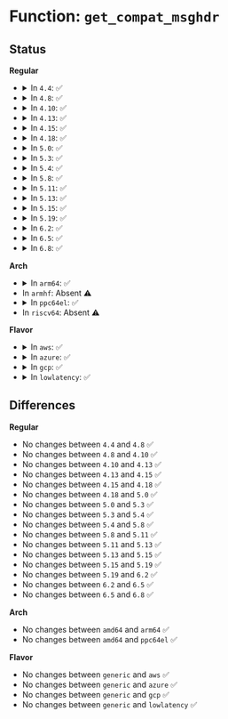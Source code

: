 # Function: <code>get_compat_msghdr</code>

## Status
<b>Regular</b>
<ul>
<li>
<details>
<summary>In <code>4.4</code>: ✅</summary>

```c
int get_compat_msghdr(struct msghdr *kmsg, struct compat_msghdr *umsg, struct sockaddr **save_addr, struct iovec **iov);
```

**Collision:** Unique Global

**Inline:** No

**Transformation:** False

**Instances:**

```
In net/compat.c (ffffffff8173ee10)
Location: net/compat.c:34
Inline: False
Direct callers:
  - net/socket.c:___sys_sendmsg
  - net/socket.c:___sys_recvmsg
```
**Symbols:**

```
ffffffff8173ee10-ffffffff8173efc8: get_compat_msghdr (STB_GLOBAL)
```
</details>
</li>
<li>
<details>
<summary>In <code>4.8</code>: ✅</summary>

```c
int get_compat_msghdr(struct msghdr *kmsg, struct compat_msghdr *umsg, struct sockaddr **save_addr, struct iovec **iov);
```

**Collision:** Unique Global

**Inline:** No

**Transformation:** False

**Instances:**

```
In net/compat.c (ffffffff817abac0)
Location: net/compat.c:34
Inline: False
Direct callers:
  - net/socket.c:___sys_recvmsg
  - net/socket.c:___sys_sendmsg
```
**Symbols:**

```
ffffffff817abac0-ffffffff817abc76: get_compat_msghdr (STB_GLOBAL)
```
</details>
</li>
<li>
<details>
<summary>In <code>4.10</code>: ✅</summary>

```c
int get_compat_msghdr(struct msghdr *kmsg, struct compat_msghdr *umsg, struct sockaddr **save_addr, struct iovec **iov);
```

**Collision:** Unique Global

**Inline:** No

**Transformation:** False

**Instances:**

```
In net/compat.c (ffffffff817db0e0)
Location: net/compat.c:34
Inline: False
Direct callers:
  - net/socket.c:___sys_recvmsg
  - net/socket.c:___sys_sendmsg
```
**Symbols:**

```
ffffffff817db0e0-ffffffff817db296: get_compat_msghdr (STB_GLOBAL)
```
</details>
</li>
<li>
<details>
<summary>In <code>4.13</code>: ✅</summary>

```c
int get_compat_msghdr(struct msghdr *kmsg, struct compat_msghdr *umsg, struct sockaddr **save_addr, struct iovec **iov);
```

**Collision:** Unique Global

**Inline:** No

**Transformation:** False

**Instances:**

```
In net/compat.c (ffffffff817fa760)
Location: net/compat.c:35
Inline: False
Direct callers:
  - net/socket.c:___sys_recvmsg
  - net/socket.c:___sys_sendmsg
```
**Symbols:**

```
ffffffff817fa760-ffffffff817fa8a6: get_compat_msghdr (STB_GLOBAL)
```
</details>
</li>
<li>
<details>
<summary>In <code>4.15</code>: ✅</summary>

```c
int get_compat_msghdr(struct msghdr *kmsg, struct compat_msghdr *umsg, struct sockaddr **save_addr, struct iovec **iov);
```

**Collision:** Unique Global

**Inline:** No

**Transformation:** False

**Instances:**

```
In net/compat.c (ffffffff818780d0)
Location: net/compat.c:35
Inline: False
Direct callers:
  - net/socket.c:___sys_recvmsg
  - net/socket.c:___sys_sendmsg
```
**Symbols:**

```
ffffffff818780d0-ffffffff81878216: get_compat_msghdr (STB_GLOBAL)
```
</details>
</li>
<li>
<details>
<summary>In <code>4.18</code>: ✅</summary>

```c
int get_compat_msghdr(struct msghdr *kmsg, struct compat_msghdr *umsg, struct sockaddr **save_addr, struct iovec **iov);
```

**Collision:** Unique Global

**Inline:** No

**Transformation:** False

**Instances:**

```
In net/compat.c (ffffffff818ca290)
Location: net/compat.c:35
Inline: False
Direct callers:
  - net/socket.c:___sys_recvmsg
  - net/socket.c:___sys_sendmsg
```
**Symbols:**

```
ffffffff818ca290-ffffffff818ca3d1: get_compat_msghdr (STB_GLOBAL)
```
</details>
</li>
<li>
<details>
<summary>In <code>5.0</code>: ✅</summary>

```c
int get_compat_msghdr(struct msghdr *kmsg, struct compat_msghdr *umsg, struct sockaddr **save_addr, struct iovec **iov);
```

**Collision:** Unique Global

**Inline:** No

**Transformation:** False

**Instances:**

```
In net/compat.c (ffffffff818f5360)
Location: net/compat.c:35
Inline: False
Direct callers:
  - net/socket.c:___sys_recvmsg
  - net/socket.c:___sys_sendmsg
```
**Symbols:**

```
ffffffff818f5360-ffffffff818f54a5: get_compat_msghdr (STB_GLOBAL)
```
</details>
</li>
<li>
<details>
<summary>In <code>5.3</code>: ✅</summary>

```c
int get_compat_msghdr(struct msghdr *kmsg, struct compat_msghdr *umsg, struct sockaddr **save_addr, struct iovec **iov);
```

**Collision:** Unique Global

**Inline:** No

**Transformation:** False

**Instances:**

```
In net/compat.c (ffffffff81954a30)
Location: net/compat.c:36
Inline: False
Direct callers:
  - net/socket.c:___sys_recvmsg
  - net/socket.c:___sys_sendmsg
```
**Symbols:**

```
ffffffff81954a30-ffffffff81954b84: get_compat_msghdr (STB_GLOBAL)
```
</details>
</li>
<li>
<details>
<summary>In <code>5.4</code>: ✅</summary>

```c
int get_compat_msghdr(struct msghdr *kmsg, struct compat_msghdr *umsg, struct sockaddr **save_addr, struct iovec **iov);
```

**Collision:** Unique Global

**Inline:** No

**Transformation:** False

**Instances:**

```
In net/compat.c (ffffffff8198ae50)
Location: net/compat.c:36
Inline: False
Direct callers:
  - net/socket.c:__sys_recvmsg_sock
  - net/socket.c:___sys_recvmsg
  - net/socket.c:__sys_sendmsg_sock
  - net/socket.c:___sys_sendmsg
```
**Symbols:**

```
ffffffff8198ae50-ffffffff8198afa4: get_compat_msghdr (STB_GLOBAL)
```
</details>
</li>
<li>
<details>
<summary>In <code>5.8</code>: ✅</summary>

```c
int get_compat_msghdr(struct msghdr *kmsg, struct compat_msghdr *umsg, struct sockaddr **save_addr, struct iovec **iov);
```

**Collision:** Unique Global

**Inline:** No

**Transformation:** False

**Instances:**

```
In net/compat.c (ffffffff81a62c30)
Location: net/compat.c:88
Inline: False
Direct callers:
  - net/socket.c:___sys_recvmsg
  - net/socket.c:recvmsg_copy_msghdr
  - net/socket.c:sendmsg_copy_msghdr
```
**Symbols:**

```
ffffffff81a62c30-ffffffff81a62cb6: get_compat_msghdr (STB_GLOBAL)
```
</details>
</li>
<li>
<details>
<summary>In <code>5.11</code>: ✅</summary>

```c
int get_compat_msghdr(struct msghdr *kmsg, struct compat_msghdr *umsg, struct sockaddr **save_addr, struct iovec **iov);
```

**Collision:** Unique Global

**Inline:** No

**Transformation:** False

**Instances:**

```
In net/compat.c (ffffffff81a6ad50)
Location: net/compat.c:88
Inline: False
Direct callers:
  - net/socket.c:___sys_recvmsg
  - net/socket.c:recvmsg_copy_msghdr
  - net/socket.c:sendmsg_copy_msghdr
```
**Symbols:**

```
ffffffff81a6ad50-ffffffff81a6add6: get_compat_msghdr (STB_GLOBAL)
```
</details>
</li>
<li>
<details>
<summary>In <code>5.13</code>: ✅</summary>

```c
int get_compat_msghdr(struct msghdr *kmsg, struct compat_msghdr *umsg, struct sockaddr **save_addr, struct iovec **iov);
```

**Collision:** Unique Global

**Inline:** No

**Transformation:** False

**Instances:**

```
In net/compat.c (ffffffff81a53480)
Location: net/compat.c:88
Inline: False
Direct callers:
  - net/socket.c:___sys_recvmsg
  - net/socket.c:recvmsg_copy_msghdr
  - net/socket.c:sendmsg_copy_msghdr
```
**Symbols:**

```
ffffffff81a53480-ffffffff81a53503: get_compat_msghdr (STB_GLOBAL)
```
</details>
</li>
<li>
<details>
<summary>In <code>5.15</code>: ✅</summary>

```c
int get_compat_msghdr(struct msghdr *kmsg, struct compat_msghdr *umsg, struct sockaddr **save_addr, struct iovec **iov);
```

**Collision:** Unique Global

**Inline:** No

**Transformation:** False

**Instances:**

```
In net/compat.c (ffffffff81b0c190)
Location: net/compat.c:88
Inline: False
Direct callers:
  - net/socket.c:___sys_recvmsg
  - net/socket.c:recvmsg_copy_msghdr
  - net/socket.c:sendmsg_copy_msghdr
```
**Symbols:**

```
ffffffff81b0c190-ffffffff81b0c213: get_compat_msghdr (STB_GLOBAL)
```
</details>
</li>
<li>
<details>
<summary>In <code>5.19</code>: ✅</summary>

```c
int get_compat_msghdr(struct msghdr *kmsg, struct compat_msghdr *umsg, struct sockaddr **save_addr, struct iovec **iov);
```

**Collision:** Unique Global

**Inline:** No

**Transformation:** False

**Instances:**

```
In net/compat.c (ffffffff81c928d0)
Location: net/compat.c:88
Inline: False
Direct callers:
  - net/socket.c:___sys_recvmsg
  - net/socket.c:recvmsg_copy_msghdr
  - net/socket.c:sendmsg_copy_msghdr
```
**Symbols:**

```
ffffffff81c928d0-ffffffff81c92973: get_compat_msghdr (STB_GLOBAL)
```
</details>
</li>
<li>
<details>
<summary>In <code>6.2</code>: ✅</summary>

```c
int get_compat_msghdr(struct msghdr *kmsg, struct compat_msghdr *umsg, struct sockaddr **save_addr, struct iovec **iov);
```

**Collision:** Unique Global

**Inline:** No

**Transformation:** False

**Instances:**

```
In net/compat.c (ffffffff81e4deb0)
Location: net/compat.c:83
Inline: False
Direct callers:
  - net/socket.c:___sys_recvmsg
  - net/socket.c:recvmsg_copy_msghdr
  - net/socket.c:___sys_sendmsg
  - net/socket.c:sendmsg_copy_msghdr
```
**Symbols:**

```
ffffffff81e4deb0-ffffffff81e4df80: get_compat_msghdr (STB_GLOBAL)
```
</details>
</li>
<li>
<details>
<summary>In <code>6.5</code>: ✅</summary>

```c
int get_compat_msghdr(struct msghdr *kmsg, struct compat_msghdr *umsg, struct sockaddr **save_addr, struct iovec **iov);
```

**Collision:** Unique Global

**Inline:** No

**Transformation:** False

**Instances:**

```
In net/compat.c (ffffffff81ea9540)
Location: net/compat.c:83
Inline: False
Direct callers:
  - net/socket.c:___sys_recvmsg
  - net/socket.c:recvmsg_copy_msghdr
  - net/socket.c:___sys_sendmsg
  - net/socket.c:sendmsg_copy_msghdr
```
**Symbols:**

```
ffffffff81ea9540-ffffffff81ea9610: get_compat_msghdr (STB_GLOBAL)
```
</details>
</li>
<li>
<details>
<summary>In <code>6.8</code>: ✅</summary>

```c
int get_compat_msghdr(struct msghdr *kmsg, struct compat_msghdr *umsg, struct sockaddr **save_addr, struct iovec **iov);
```

**Collision:** Unique Global

**Inline:** No

**Transformation:** False

**Instances:**

```
In net/compat.c (ffffffff81f6c000)
Location: net/compat.c:83
Inline: False
Direct callers:
  - net/socket.c:___sys_recvmsg
  - net/socket.c:recvmsg_copy_msghdr
  - net/socket.c:___sys_sendmsg
  - net/socket.c:sendmsg_copy_msghdr
```
**Symbols:**

```
ffffffff81f6c000-ffffffff81f6c0d0: get_compat_msghdr (STB_GLOBAL)
```
</details>
</li>
</ul>
<b>Arch</b>
<ul>
<li>
<details>
<summary>In <code>arm64</code>: ✅</summary>

```c
int get_compat_msghdr(struct msghdr *kmsg, struct compat_msghdr *umsg, struct sockaddr **save_addr, struct iovec **iov);
```

**Collision:** Unique Global

**Inline:** No

**Transformation:** False

**Instances:**

```
In net/compat.c (ffff800010c34ec8)
Location: net/compat.c:36
Inline: False
Direct callers:
  - net/socket.c:__sys_recvmsg_sock
  - net/socket.c:___sys_recvmsg
  - net/socket.c:__sys_sendmsg_sock
  - net/socket.c:___sys_sendmsg
```
**Symbols:**

```
ffff800010c34ec8-ffff800010c35140: get_compat_msghdr (STB_GLOBAL)
```
</details>
</li>
<li>
In <code>armhf</code>: Absent ⚠️
</li>
<li>
<details>
<summary>In <code>ppc64el</code>: ✅</summary>

```c
int get_compat_msghdr(struct msghdr *kmsg, struct compat_msghdr *umsg, struct sockaddr **save_addr, struct iovec **iov);
```

**Collision:** Unique Global

**Inline:** No

**Transformation:** False

**Instances:**

```
In net/compat.c (c000000000d2d660)
Location: net/compat.c:36
Inline: False
Direct callers:
  - net/socket.c:__sys_recvmsg_sock
  - net/socket.c:___sys_recvmsg
  - net/socket.c:__sys_sendmsg_sock
  - net/socket.c:___sys_sendmsg
```
**Symbols:**

```
c000000000d2d660-c000000000d2d818: get_compat_msghdr (STB_GLOBAL)
```
</details>
</li>
<li>
In <code>riscv64</code>: Absent ⚠️
</li>
</ul>
<b>Flavor</b>
<ul>
<li>
<details>
<summary>In <code>aws</code>: ✅</summary>

```c
int get_compat_msghdr(struct msghdr *kmsg, struct compat_msghdr *umsg, struct sockaddr **save_addr, struct iovec **iov);
```

**Collision:** Unique Global

**Inline:** No

**Transformation:** False

**Instances:**

```
In net/compat.c (ffffffff8192acc0)
Location: net/compat.c:36
Inline: False
Direct callers:
  - net/socket.c:__sys_recvmsg_sock
  - net/socket.c:___sys_recvmsg
  - net/socket.c:__sys_sendmsg_sock
  - net/socket.c:___sys_sendmsg
```
**Symbols:**

```
ffffffff8192acc0-ffffffff8192ae14: get_compat_msghdr (STB_GLOBAL)
```
</details>
</li>
<li>
<details>
<summary>In <code>azure</code>: ✅</summary>

```c
int get_compat_msghdr(struct msghdr *kmsg, struct compat_msghdr *umsg, struct sockaddr **save_addr, struct iovec **iov);
```

**Collision:** Unique Global

**Inline:** No

**Transformation:** False

**Instances:**

```
In net/compat.c (ffffffff818e4a70)
Location: net/compat.c:36
Inline: False
Direct callers:
  - net/socket.c:__sys_recvmsg_sock
  - net/socket.c:___sys_recvmsg
  - net/socket.c:__sys_sendmsg_sock
  - net/socket.c:___sys_sendmsg
```
**Symbols:**

```
ffffffff818e4a70-ffffffff818e4bc4: get_compat_msghdr (STB_GLOBAL)
```
</details>
</li>
<li>
<details>
<summary>In <code>gcp</code>: ✅</summary>

```c
int get_compat_msghdr(struct msghdr *kmsg, struct compat_msghdr *umsg, struct sockaddr **save_addr, struct iovec **iov);
```

**Collision:** Unique Global

**Inline:** No

**Transformation:** False

**Instances:**

```
In net/compat.c (ffffffff8197be50)
Location: net/compat.c:36
Inline: False
Direct callers:
  - net/socket.c:__sys_recvmsg_sock
  - net/socket.c:___sys_recvmsg
  - net/socket.c:__sys_sendmsg_sock
  - net/socket.c:___sys_sendmsg
```
**Symbols:**

```
ffffffff8197be50-ffffffff8197bfa4: get_compat_msghdr (STB_GLOBAL)
```
</details>
</li>
<li>
<details>
<summary>In <code>lowlatency</code>: ✅</summary>

```c
int get_compat_msghdr(struct msghdr *kmsg, struct compat_msghdr *umsg, struct sockaddr **save_addr, struct iovec **iov);
```

**Collision:** Unique Global

**Inline:** No

**Transformation:** False

**Instances:**

```
In net/compat.c (ffffffff8199e3a0)
Location: net/compat.c:36
Inline: False
Direct callers:
  - net/socket.c:__sys_recvmsg_sock
  - net/socket.c:___sys_recvmsg
  - net/socket.c:__sys_sendmsg_sock
  - net/socket.c:___sys_sendmsg
```
**Symbols:**

```
ffffffff8199e3a0-ffffffff8199e4f4: get_compat_msghdr (STB_GLOBAL)
```
</details>
</li>
</ul>

## Differences
<b>Regular</b>
<ul>
<li>
No changes between <code>4.4</code> and <code>4.8</code> ✅
</li>
<li>
No changes between <code>4.8</code> and <code>4.10</code> ✅
</li>
<li>
No changes between <code>4.10</code> and <code>4.13</code> ✅
</li>
<li>
No changes between <code>4.13</code> and <code>4.15</code> ✅
</li>
<li>
No changes between <code>4.15</code> and <code>4.18</code> ✅
</li>
<li>
No changes between <code>4.18</code> and <code>5.0</code> ✅
</li>
<li>
No changes between <code>5.0</code> and <code>5.3</code> ✅
</li>
<li>
No changes between <code>5.3</code> and <code>5.4</code> ✅
</li>
<li>
No changes between <code>5.4</code> and <code>5.8</code> ✅
</li>
<li>
No changes between <code>5.8</code> and <code>5.11</code> ✅
</li>
<li>
No changes between <code>5.11</code> and <code>5.13</code> ✅
</li>
<li>
No changes between <code>5.13</code> and <code>5.15</code> ✅
</li>
<li>
No changes between <code>5.15</code> and <code>5.19</code> ✅
</li>
<li>
No changes between <code>5.19</code> and <code>6.2</code> ✅
</li>
<li>
No changes between <code>6.2</code> and <code>6.5</code> ✅
</li>
<li>
No changes between <code>6.5</code> and <code>6.8</code> ✅
</li>
</ul>
<b>Arch</b>
<ul>
<li>
No changes between <code>amd64</code> and <code>arm64</code> ✅
</li>
<li>
No changes between <code>amd64</code> and <code>ppc64el</code> ✅
</li>
</ul>
<b>Flavor</b>
<ul>
<li>
No changes between <code>generic</code> and <code>aws</code> ✅
</li>
<li>
No changes between <code>generic</code> and <code>azure</code> ✅
</li>
<li>
No changes between <code>generic</code> and <code>gcp</code> ✅
</li>
<li>
No changes between <code>generic</code> and <code>lowlatency</code> ✅
</li>
</ul>
